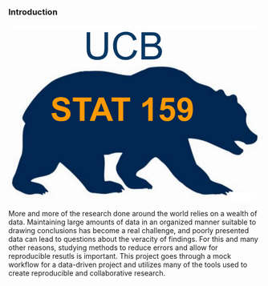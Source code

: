 
### Introduction
![](https://github.com/tim-mcginley/stat159-project1/blob/master/images/stat159-logo.png)

More and more of the research done around the world relies on a wealth of data.  Maintaining large amounts of data in an organized manner suitable to drawing conclusions has become a real challenge, and poorly presented data can lead to questions about the veracity of findings.  For this and many other reasons, studying methods to reduce errors and allow for reproducible resutls is important.  This project goes through a mock workflow for a data-driven project and utilizes many of the tools used to create reproducible and collaborative research.
